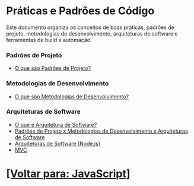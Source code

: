 # Práticas e Padrões de Código

Este documento organiza os conceitos de boas práticas, padrões de projeto, metodologias de desenvolvimento, arquiteturas de software e ferramentas de build e automação.

<!--
### Boas Práticas

- [Código Limpo]()
- [Modularização]()
- [Comentários e Documentação]()
-->

### Padrões de Projeto

- [O que são Padrões de Projeto?](./2-padroes-projeto/1-padroes-projeto.md)
<!--
- [Padrões Comuns (Singletonm Factory, Observer, etc.)]()
- [Aplicação de Padrões em JavaScript]()
-->

### Metodologias de Desenvolvimento

- [O que são Metodologias de Desenvolvimento?](./3-metodologias-desenvolvimento/3-metodologias-desenvolvimento.md)
<!--
- Test-Driven Development (TDD)
- Behavior-Driven Development (BDD)
-->

### Arquiteturas de Software

- [O que é Arquitetura de Software?](./4-arquiteturas-software/1-arquitetura-software.md)
- [Padrões de Projeto x Metodologias de Desenvolvimento x Arquiteturas de Software](./4-arquiteturas-software/2-padroes-projeto-x-metodologias-desenvolvimento-x-arquiteturas-software.md)
- [Arquiteturas de Software (Node.js)](./4-arquiteturas-software/3-arquiteturas-software-node-js.md)
- [MVC](./4-arquiteturas-software/4-mvc.md)

<!--
### Ferramentas de Build e Automação

- Webpack
- Babel
- ESLint
- Prettir
-->

# [[Voltar para: JavaScript]](../javascript.md)